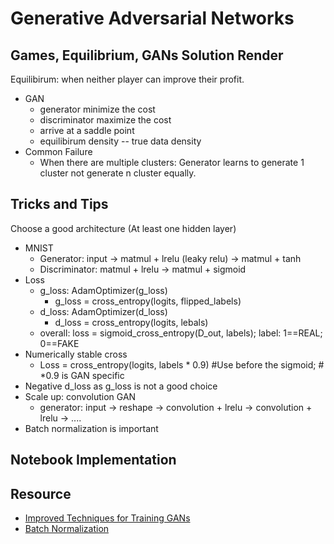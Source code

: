 #  Generative Adversarial Networks

## Games, Equilibrium, GANs Solution Render

Equilibirum: when neither player can improve their profit.

- GAN
    - generator minimize the cost
    - discriminator maximize the cost
    - arrive at a saddle point
    - equilibirum density -- true data density
- Common Failure    
    - When there are multiple clusters: Generator learns to generate 1 cluster not generate n cluster equally.

## Tricks and Tips

Choose a good architecture (At least one hidden layer)

- MNIST
    - Generator: input -> matmul + lrelu (leaky relu) -> matmul + tanh
    - Discriminator: matmul + lrelu -> matmul + sigmoid
- Loss
    - g_loss: AdamOptimizer(g_loss)
        - g_loss = cross_entropy(logits, flipped_labels)
    - d_loss: AdamOptimizer(d_loss)
        - d_loss = cross_entropy(logits, lebals)
    - overall: loss = sigmoid_cross_entropy(D_out, labels); label: 1==REAL; 0==FAKE
- Numerically stable cross
    - Loss = cross_entropy(logits, labels * 0.9)  #Use before the sigmoid; # *0.9 is GAN specific
- Negative d_loss as g_loss is not a good choice
- Scale up: convolution GAN
    - generator: input -> reshape -> convolution + lrelu -> convolution + lrelu -> ....
- Batch normalization is important

## Notebook Implementation

## Resource

- [Improved Techniques for Training GANs](https://arxiv.org/pdf/1606.03498.pdf)
- [Batch Normalization](https://arxiv.org/abs/1502.03167)